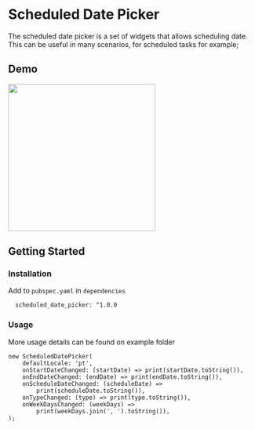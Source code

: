 # Scheduled Date Picker

The scheduled date picker is a set of widgets that allows scheduling date. This can be useful in many scenarios, for scheduled tasks for example;

## Demo
<img src="https://github.com/ViniciusSossela/scheduled-date-picker/blob/master/docs/schedule_date_picker.gif" width="300">

## Getting Started

### Installation

Add to `pubspec.yaml` in `dependencies` 

```
  scheduled_date_picker: ^1.0.0
```

### Usage

More usage details can be found on example folder

```
new ScheduledDatePicker(
    defaultLocale: 'pt',
    onStartDateChanged: (startDate) => print(startDate.toString()),
    onEndDateChanged: (endDate) => print(endDate.toString()),
    onScheduleDateChanged: (scheduleDate) =>
        print(scheduleDate.toString()),
    onTypeChanged: (type) => print(type.toString()),
    onWeekDaysChanged: (weekDays) =>
        print(weekDays.join(', ').toString()),
);
```
